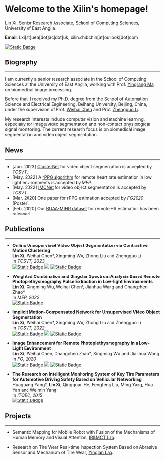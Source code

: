 # Welcome to the Xilin's homepage!
Lin Xi, Senior Research Associate, School of Computing Sciences, University of East Anglia.

**Email**: l.xi[at]uea[dot]ac[dot]uk, xilin.chibchin[at]outlook[dot]com

<!-- <a href="https://scholar.google.com/citations?hl=zh-CN&user=P0TIVUkAAAAJ" target="_blank">[<font color="#4285F4" data-darkreader-inline-color="" style="--darkreader-inline-color:#4ba0f4;">G</font><font color="#DB4437" data-darkreader-inline-color="" style="--darkreader-inline-color:#de5448;">o</font><font color="#F4B400" data-darkreader-inline-color="" style="--darkreader-inline-color:#ffc521;">o</font><font color="#4285F4" data-darkreader-inline-color="" style="--darkreader-inline-color:#4ba0f4;">g</font><font color="#0F9D58" data-darkreader-inline-color="" style="--darkreader-inline-color:#63f0ab;">l</font><font color="#DB4437" data-darkreader-inline-color="" style="--darkreader-inline-color:#de5448;">e</font> Scholar]</a> -->
<a href="https://scholar.google.com/citations?hl=zh-CN&user=P0TIVUkAAAAJ" target="_blank"><img alt="Static Badge" src="https://img.shields.io/badge/Google%20Scholar-Lin%20Xi-%234285F4?logo=googlescholar&logoColor=%234285F4"></a>

## Biography
***
I am currently a senior research associate in the School of Computing Sciences at the University of East Anglia, working with Prof. <a href="https://research-portal.uea.ac.uk/en/persons/yingliang-ma" target="_blank">Yingliang Ma</a> on biomedical image processing.

Before that, I received my Ph.D. degree from the School of Automation Science and Electrical Engineering, Beihang University, Beijing, China, under the supervision of Prof. <a href="http://irmct.buaa.edu.cn/sysgk2/dsfc.htm" target="_blank">Weihai Chen</a> and Prof. <a href="https://scholar.google.com.sg/citations?user=LiUX7WQAAAAJ&hl=en" target="_blank">Zhengguo Li</a>.

My research interests include computer vision and machine learning, especially for image/video segmentation and non-contact physiological signal monitoring. The current research focus is on biomedical image segmentation and video object segmentation.

## News
***
* [Jun. 2023] <a href="https://ieeexplore.ieee.org/document/10159996" target="_blank">ClusterNet</a> for video object segmentation is accepted by *TCSVT*.
* [May. 2022] A <a href="https://www.sciencedirect.com/science/article/abs/pii/S1350453322000716" target="_blank">rPPG algorithm</a> for remote heart rate estimation in low light environments is accepted by *MEP*.
* [May. 2022] <a href="https://ieeexplore.ieee.org/document/9751597" target="_blank">IMCNet</a> for video object segmentation is accepted by *TCSVT*.
* [Mar. 2020] One paper for rPPG estimation accepted by *FG2020* (Poster).
* [Feb. 2020] Our <a href="https://xilin1991.github.io/Large-scale-Multi-illumination-HR-Database/" target="_blank">BUAA-MIHR dataset</a> for remote HR estimation has been released.

## Publications
***
* **Online Unsupervised Video Object Segmentation via Contrastive Motion Clustering**
  <br>
  **Lin Xi**, Weihai Chen\*, Xingming Wu, Zhong Liu and Zhengguo Li
  <br>
  In *TCSVT, 2023*
  <br>
  <a href="https://ieeexplore.ieee.org/document/10159996" target="_blank"><img alt="Static Badge" src="https://img.shields.io/badge/IEEE-TCSVT-blue?logo=IEEE&logoColor=%2300629B"></a> <a href="https://arxiv.org/abs/2306.12048" target="_blank"><img src="https://img.shields.io/badge/arXiv-2306.12048-b31b1b?style=flat&logo=arXiv&logoColor=%23B31B1B"></a> <a href="https://github.com/xilin1991/ClusterNet" target="_blank"><img alt="Static Badge" src="https://img.shields.io/badge/GitHub-ClusterNet-green?logo=github&logoColor=%23181717"></a>
  <br>

* **Weighted Combination and Singular Spectrum Analysis Based Remote Photoplethysmography Pulse Extraction in Low-light Environments**
  <br>
  **Lin Xi**, Xingming Wu, Weihai Chen\*, Jianhua Wang and Changchen Zhao\*
  <br>
  In *MEP, 2022*
  <br>
  <a href="https://www.sciencedirect.com/science/article/abs/pii/S1350453322000716" target="_blank"><img alt="Static Badge" src="https://img.shields.io/badge/Elsevier-MEP-blue?logo=Elsevier&logoColor=%23FF6C00"></a>
  <br>

* **Implicit Motion-Compensated Network for Unsupervised Video Object Segmentation**
  <br>
  **Lin Xi**, Weihai Chen\*, Xingming Wu, Zhong Liu and Zhengguo Li
  <br>
  In *TCSVT, 2022*
  <br>
  <a href="https://ieeexplore.ieee.org/document/9751597" target="_blank"><img alt="Static Badge" src="https://img.shields.io/badge/IEEE-TCSVT-blue?logo=IEEE&logoColor=%2300629B"></a> <a href="https://arxiv.org/abs/2204.02791" target="_blank"><img src="https://img.shields.io/badge/arXiv-2204.02791-b31b1b?style=flat&logo=arXiv&logoColor=%23B31B1B"></a> <a href="https://github.com/xilin1991/IMCNet" target="_blank"><img alt="Static Badge" src="https://img.shields.io/badge/GitHub-IMCNet-green?logo=github&logoColor=%23181717"></a>
  <br>

* **Image Enhancement for Remote Photoplethysmography in a Low-Light Environment**
  <br>
  **Lin Xi**, Weihai Chen, Changchen Zhao\*, Xingming Wu and Jianhua Wang
  <br>
  In *FG, 2020*
  <br>
  <a href="https://ieeexplore.ieee.org/document/9320298" target="_blank"><img alt="Static Badge" src="https://img.shields.io/badge/IEEE-FG2020-blue?logo=IEEE&logoColor=%2300629B"></a> <a href="https://arxiv.org/abs/2303.09336" target="_blank"><img src="https://img.shields.io/badge/arXiv-2303.09336-b31b1b?style=flat&logo=arXiv&logoColor=%23B31B1B"></a> <a href="https://xilin1991.github.io/Large-scale-Multi-illumination-HR-Database/" target="_blank"><img alt="Static Badge" src="https://img.shields.io/badge/Dataset-BUAA--MIHR-yellow?logo=databricks&logoColor=%23FF3621"></a>
  <br>

* **The Research on Intelligent Monitoring System of Key Tire Parameters for Automotive Driving Safety Based on Vehicular Networking**
  <br>
  Huaguang Yang\*, **Lin Xi**, Qingquan He, Fengfeng Liu, Ming Yang, Hua Yan and Weimin Yang
  <br>
  In *ITOEC, 2015*
  <br>
  <a href="https://www.atlantis-press.com/proceedings/itoec-15/16821" target="_blank"><img alt="Static Badge" src="https://img.shields.io/badge/Atlantis%20Press-ITOEC-blue"></a>
  <br>

## Projects
***
* Semantic Mapping for Mobile Robot with Fusion of the Mechanisms of Human Memory and Visual Attention, <a href="http://irmct.buaa.edu.cn/" target="_blank">IR&MCT Lab</a>.

* Research on Tire Wear Real-time Inspection System Based on Abrasive Sensor and Mechanism of Tire Wear, <a href="https://mech.buct.edu.cn/3128/list.htm" target="_blank">Yinglan Lab</a>.

<!-- ## Tutorial
***

## Honors & Awards
*** -->
